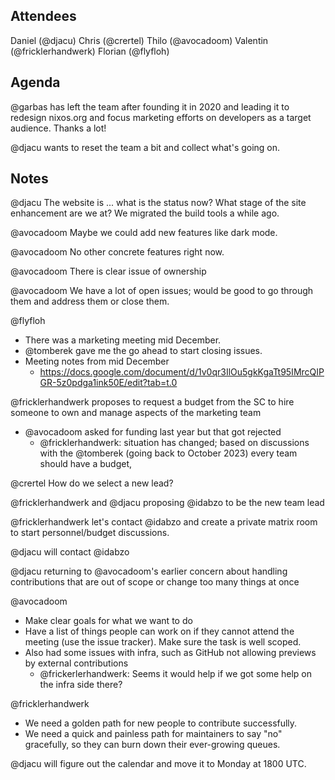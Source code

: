 ## Attendees

Daniel (@djacu)
Chris (@crertel)
Thilo (@avocadoom)
Valentin (@fricklerhandwerk)
Florian (@flyfloh)

## Agenda

@garbas has left the team after founding it in 2020 and leading it to redesign nixos.org and focus marketing efforts on developers as a target audience. Thanks a lot!

@djacu wants to reset the team a bit and collect what's going on.

## Notes

@djacu The website is ... what is the status now? What stage of the site enhancement are we at? We migrated the build tools a while ago.

@avocadoom Maybe we could add new features like dark mode.

@avocadoom No other concrete features right now.

@avocadoom There is clear issue of ownership

@avocadoom We have a lot of open issues; would be good to go through them and address them or close them.

@flyfloh

- There was a marketing meeting mid December.
- @tomberek gave me the go ahead to start closing issues.
- Meeting notes from mid December
  - https://docs.google.com/document/d/1v0qr3IlOu5gkKgaTt95IMrcQIPGR-5z0pdga1ink50E/edit?tab=t.0

@fricklerhandwerk proposes to request a budget from the SC to hire someone to own and manage aspects of the marketing team

- @avocadoom asked for funding last year but that got rejected
  - @fricklerhandwerk: situation has changed; based on discussions with the @tomberek (going back to October 2023) every team should have a budget,

@crertel How do we select a new lead?

@fricklerhandwerk and @djacu proposing @idabzo to be the new team lead

@fricklerhandwerk let's contact @idabzo and create a private matrix room to start personnel/budget discussions.

@djacu will contact @idabzo

@djacu returning to @avocadoom's earlier concern about handling contributions that are out of scope or change too many things at once

@avocadoom

- Make clear goals for what we want to do
- Have a list of things people can work on if they cannot attend the meeting (use the issue tracker). Make sure the task is well scoped.
- Also had some issues with infra, such as GitHub not allowing previews by external contributions
  - @frickerlerhandwerk: Seems it would help if we got some help on the infra side there?

@fricklerhandwerk

- We need a golden path for new people to contribute successfully.
- We need a quick and painless path for maintainers to say "no" gracefully, so they can burn down their ever-growing queues.

@djacu will figure out the calendar and move it to Monday at 1800 UTC.
